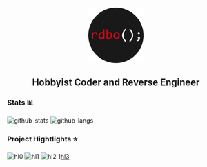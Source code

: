 <p align="center">
  <a href="https://rdbo.github.io"><img src="https://github.com/rdbo/rdbo/blob/master/rdbo.png"/></a>
</p>

<h2 align="center">Hobbyist Coder and Reverse Engineer</h2>  
  
### Stats 📊

![github-stats](https://github-readme-stats.vercel.app/api?username=rdbo&theme=tokyonight)
![github-langs](https://github-readme-stats.vercel.app/api/top-langs/?username=rdbo&langs_count=8&theme=tokyonight&layout=compact)

### Project Hightlights ⭐

![hl0](https://github.com/rdbo/libmem)
![hl1](https://github.com/rdbo/AssaultCube-Multihack)
![hl2](https://github.com/rdbo/Half-Life-Source-Multihack)
1[hl3](https://github.com/rdbo/Half-Life-2-Multihack)
